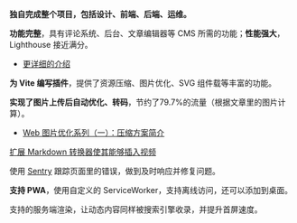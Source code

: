**独自完成整个项目，包括设计、前端、后端、运维。**

**功能完整**，具有评论系统、后台、文章编辑器等 CMS 所需的功能；**性能强大**，Lighthouse 接近满分。
  - [更详细的介绍](https://blog.kaciras.com/article/20/kaciras-blog-v1-release-note)

**为 Vite 编写插件**，提供了资源压缩、图片优化、SVG 组件载等丰富的功能。

**实现了图片上传后自动优化、转码**，节约了79.7%的流量（根据文章里的图片计算）。
  - [Web 图片优化系列（一）：压缩方案简介](https://blog.kaciras.com/article/19/Introduction-to-Web-Image-Formats)

[扩展 Markdown 转换器使其能够插入视频](https://blog.kaciras.com/article/18/add-video-support-to-markdown)

使用 [Sentry](https://sentry.io) 跟踪页面里的错误，做到及时响应并修复问题。

**支持 PWA**，使用自定义的 ServiceWorker，支持离线访问，还可以添加到桌面。

支持的服务端渲染，让动态内容同样被搜索引擎收录，并提升首屏速度。
